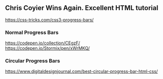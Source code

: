 ## Chris Coyier Wins Again. Excellent HTML tutorial

https://css-tricks.com/css3-progress-bars/

### Normal Progress Bars

https://codepen.io/collection/CEgzF/
https://codepen.io/Stormix/pen/xWrMKQ/

### Circular Progress Bars

https://www.digitaldesignjournal.com/best-circular-progress-bar-html-css/


